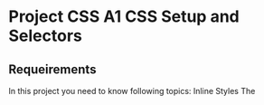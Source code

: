 # Project CSS A1 CSS Setup and Selectors

## Requeirements
In this project you need to know following topics:
Inline Styles The <style> Tag Linking the CSS File Tag Name Class Name Multiple Classes ID Name Classes and IDs Specificity Chaining Selectors Nested Elements Chaining and Specificity Important Multiple Selectors Review CSS Selectors
If you are not familier with them please read Learn CSS eBook from (https://codingwithbasir.com/learn-html)

## Project Definition
Create a bio website
1. Create a folder with you name in this folder.
2. Go to that folder
3. Create index.html in that folder.
4. Create html, head, body tag
5. create h1 tag with this content: <Your-Name> Biography page.
6. ...

